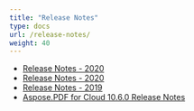```yaml
---
title: "Release Notes"
type: docs
url: /release-notes/
weight: 40
---
```


- [Release Notes - 2020](/pdf/release-notes-2021/)
- [Release Notes - 2020](/pdf/release-notes-2020/)
- [Release Notes - 2019](/pdf/release-notes-2019/)
- [Aspose.PDF for Cloud 10.6.0 Release Notes](/pdf/aspose-pdf-for-cloud-10-6-0-release-notes/)
